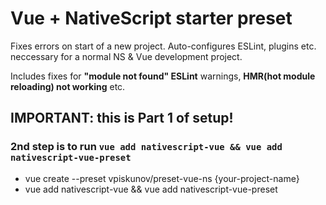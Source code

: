 # Vue + NativeScript starter preset

Fixes errors on start of a new project. Auto-configures ESLint, plugins etc. neccessary for a normal NS & Vue development project.

Includes fixes for **"module not found" ESLint** warnings, **HMR(hot module reloading) not working** etc.

## IMPORTANT: this is Part 1 of setup!
### 2nd step is to run `vue add nativescript-vue && vue add nativescript-vue-preset`

- vue create --preset vpiskunov/preset-vue-ns {your-project-name}
- vue add nativescript-vue && vue add nativescript-vue-preset
